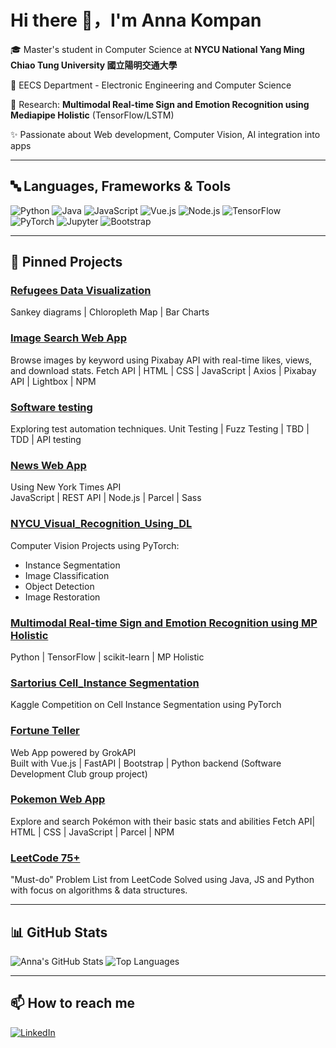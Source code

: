 # Hi there 👋，I'm Anna Kompan

🎓 Master's student in Computer Science at **NYCU National Yang Ming Chiao Tung University 國立陽明交通大學**

📍 EECS Department - Electronic Engineering and Computer Science

🔭 Research: **Multimodal Real-time Sign and Emotion Recognition using Mediapipe Holistic** (TensorFlow/LSTM)

✨ Passionate about Web development, Computer Vision, AI integration into apps

---
## 🔤 Languages, Frameworks & Tools

![Python](https://img.shields.io/badge/Python-3776AB?style=flat&logo=python&logoColor=white)
![Java](https://img.shields.io/badge/Java-ED8B00?style=flat&logo=java&logoColor=white)
![JavaScript](https://img.shields.io/badge/JavaScript-F7DF1E?style=flat&logo=javascript&logoColor=black)
![Vue.js](https://img.shields.io/badge/Vue.js-42b883?style=flat&logo=vue.js&logoColor=white)
![Node.js](https://img.shields.io/badge/Node.js-339933?style=flat&logo=node.js&logoColor=white)
![TensorFlow](https://img.shields.io/badge/TensorFlow-FF6F00?style=flat&logo=tensorflow&logoColor=white)
![PyTorch](https://img.shields.io/badge/PyTorch-EE4C2C?style=flat&logo=pytorch&logoColor=white)
![Jupyter](https://img.shields.io/badge/Jupyter-F37626?style=flat&logo=jupyter&logoColor=white)
![Bootstrap](https://img.shields.io/badge/Bootstrap-563d7c?style=flat&logo=bootstrap&logoColor=white)

---

## 💼 Pinned Projects

### [Refugees Data Visualization](https://github.com/AnnaKompan/data_viz_group)
Sankey diagrams | Chloropleth Map | Bar Charts

### [Image Search Web App](https://github.com/AnnaKompan/goit-js-hw-11)
Browse images by keyword using Pixabay API with real-time likes, views, and download stats.
Fetch API | HTML | CSS | JavaScript | Axios | Pixabay API | Lightbox | NPM

### [Software testing](https://github.com/AnnaKompan/Software_testing/tree/main)
Exploring test automation techniques.
Unit Testing | Fuzz Testing | TBD | TDD | API testing

### [News Web App](https://github.com/ArtemTerzi/project-15)
Using New York Times API  
JavaScript | REST API | Node.js | Parcel | Sass

### [NYCU_Visual_Recognition_Using_DL](https://github.com/AnnaKompan/NYCU_Visual_Recognition_Using_DL)
Computer Vision Projects using PyTorch:
- Instance Segmentation
- Image Classification
- Object Detection
- Image Restoration

### [Multimodal Real-time Sign and Emotion Recognition using MP Holistic](https://github.com/AnnaKompan/multimodal_action-emotion_detection)
Python | TensorFlow | scikit-learn | MP Holistic

### [Sartorius Cell_Instance Segmentation](https://github.com/AnnaKompan/sartorius_cell_instance_segmentation)
Kaggle Competition on Cell Instance Segmentation using PyTorch

### [Fortune Teller](https://github.com/AnnaKompan/fortune_teller_grokAPI)
Web App powered by GrokAPI  
Built with Vue.js | FastAPI | Bootstrap | Python backend 
(Software Development Club group project)

### [Pokemon Web App](https://github.com/AnnaKompan/pokeApi)
Explore and search Pokémon with their basic stats and abilities
Fetch API| HTML | CSS | JavaScript | Parcel | NPM

### [LeetCode 75+](https://github.com/AnnaKompan/LeetCode_75)
"Must-do" Problem List from LeetCode
Solved using Java, JS and Python with focus on algorithms & data structures.

---
## 📊 GitHub Stats

![Anna's GitHub Stats](https://github-readme-stats.vercel.app/api?username=AnnaKompan&show_icons=true&theme=gruvbox&hide_rank=false)
![Top Languages](https://github-readme-stats.vercel.app/api/top-langs/?username=AnnaKompan&layout=compact&theme=gruvbox)

---
## 📫 How to reach me

[![LinkedIn](https://img.shields.io/badge/-LinkedIn-blue?style=flat&logo=linkedin&logoColor=white)](https://www.linkedin.com/in/anna-kompan/)
